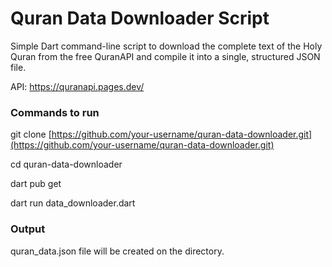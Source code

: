# Quran Data Downloader Script

Simple Dart command-line script to download the complete text of the Holy Quran from the free QuranAPI and compile it into a single, structured JSON file.

API: https://quranapi.pages.dev/



### Commands to run
git clone [https://github.com/your-username/quran-data-downloader.git](https://github.com/your-username/quran-data-downloader.git)

cd quran-data-downloader

dart pub get

dart run data_downloader.dart



### Output
quran_data.json file will be created on the directory.
